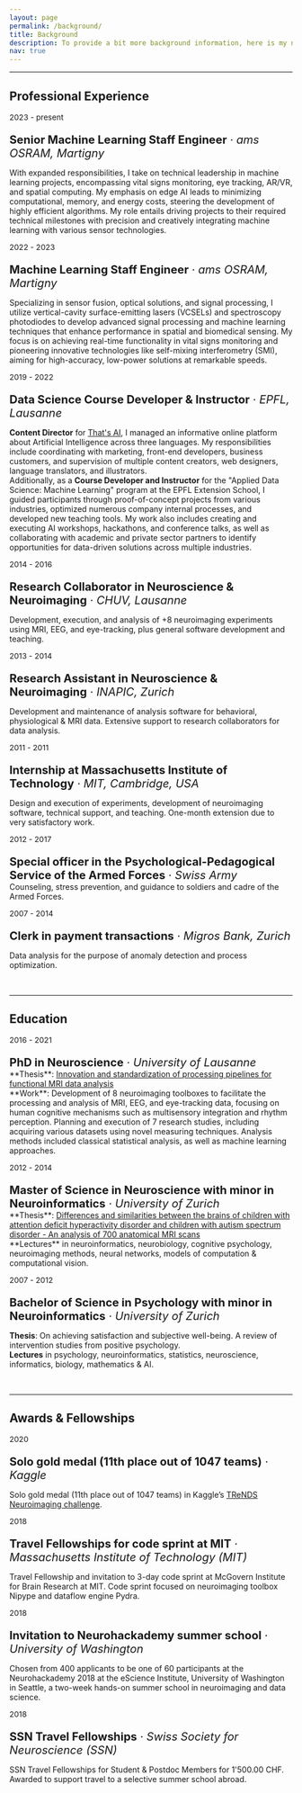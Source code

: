 ```yaml
---
layout: page
permalink: /background/
title: Background
description: To provide a bit more background information, here is my not so straightforward path through the academic and professional world.
nav: true
---
```

___
## Professional Experience

<p style="font-size:0.85rem; margin-bottom: 0">2023 - present</p>
<p style="font-size:1.25rem; margin-bottom: 0"><b>Senior Machine Learning Staff Engineer</b> · <i>ams OSRAM, Martigny</i></p>

With expanded responsibilities, I take on technical leadership in machine learning projects, encompassing vital signs monitoring, eye tracking, AR/VR, and spatial computing. My emphasis on edge AI leads to minimizing computational, memory, and energy costs, steering the development of highly efficient algorithms. My role entails driving projects to their required technical milestones with precision and creatively integrating machine learning with various sensor technologies.

<p style="font-size:0.85rem; margin-bottom: 0">2022 - 2023</p>
<p style="font-size:1.25rem; margin-bottom: 0"><b>Machine Learning Staff Engineer</b> · <i>ams OSRAM, Martigny</i></p>

Specializing in sensor fusion, optical solutions, and signal processing, I utilize vertical-cavity surface-emitting lasers (VCSELs) and spectroscopy photodiodes to develop advanced signal processing and machine learning techniques that enhance performance in spatial and biomedical sensing. My focus is on achieving real-time functionality in vital signs monitoring and pioneering innovative technologies like self-mixing interferometry (SMI), aiming for high-accuracy, low-power solutions at remarkable speeds.

<p style="font-size:0.85rem; margin-bottom: 0">2019 - 2022</p>
<p style="font-size:1.25rem; margin-bottom: 0"><b>Data Science Course Developer & Instructor</b> · <i>EPFL, Lausanne</i></p>

**Content Director** for <a href="https://www.thats-ai.org/">That's AI</a>, I managed an informative online platform about Artificial Intelligence across three languages. My responsibilities include coordinating with marketing, front-end developers, business customers, and supervision of multiple content creators, web designers, language translators, and illustrators.<br>Additionally, as a **Course Developer and Instructor** for the "Applied Data Science: Machine Learning" program at the EPFL Extension School, I guided participants through proof-of-concept projects from various industries, optimized numerous company internal processes, and developed new teaching tools. My work also includes creating and executing AI workshops, hackathons, and conference talks, as well as collaborating with academic and private sector partners to identify opportunities for data-driven solutions across multiple industries.

<p style="font-size:0.85rem; margin-bottom: 0">2014 - 2016</p>
<p style="font-size:1.25rem; margin-bottom: 0"><b>Research Collaborator in Neuroscience & Neuroimaging</b> · <i>CHUV, Lausanne</i></p>

Development, execution, and analysis of +8 neuroimaging experiments using MRI, EEG, and eye-tracking, plus general software development and teaching.

<p style="font-size:0.85rem; margin-bottom: 0">2013 - 2014</p>
<p style="font-size:1.25rem; margin-bottom: 0"><b>Research Assistant in Neuroscience & Neuroimaging</b> · <i>INAPIC, Zurich</i></p>

Development and maintenance of analysis software for behavioral, physiological & MRI data. Extensive support to research collaborators for data analysis.

<p style="font-size:0.85rem; margin-bottom: 0">2011 - 2011</p>
<p style="font-size:1.25rem; margin-bottom: 0"><b>Internship at Massachusetts Institute of Technology</b> · <i>MIT, Cambridge, USA</i></p>

Design and execution of experiments, development of neuroimaging software, technical support, and teaching. One-month extension due to very satisfactory work.

<p style="font-size:0.85rem; margin-bottom: 0">2012 - 2017</p>
<p style="font-size:1.25rem; margin-bottom: 0"><b>Special officer in the Psychological-Pedagogical Service of the Armed Forces</b> · <i>Swiss Army</i></p>
Counseling, stress prevention, and guidance to soldiers and cadre of the Armed Forces.

<p style="font-size:0.85rem; margin-bottom: 0">2007 - 2014</p>
<p style="font-size:1.25rem; margin-bottom: 0"><b>Clerk in payment transactions</b> · <i>Migros Bank, Zurich</i></p>

Data analysis for the purpose of anomaly detection and process optimization.

<br>

___
## Education

<p style="font-size:0.85rem; margin-bottom: 0">2016 - 2021</p>
<p style="font-size:1.25rem; margin-bottom: 0"><b>PhD in Neuroscience</b> · <i>University of Lausanne</i></p>
**Thesis**: <a href="/assets/pdf/Thesis_2021_PhD_Notter.pdf">Innovation and standardization of processing pipelines for functional MRI data analysis</a><br>**Work**: Development of 8 neuroimaging toolboxes to facilitate the processing and analysis of MRI, EEG, and eye-tracking data, focusing on human cognitive mechanisms such as multisensory integration and rhythm perception. Planning and execution of 7 research studies, including acquiring various datasets using novel measuring techniques. Analysis methods included classical statistical analysis, as well as machine learning approaches.

<p style="font-size:0.85rem; margin-bottom: 0">2012 - 2014</p>
<p style="font-size:1.25rem; margin-bottom: 0"><b>Master of Science in Neuroscience with minor in Neuroinformatics</b> · <i>University of Zurich</i></p>
**Thesis**: <a href="/assets/pdf/Thesis_2014_Master_Notter.pdf">Differences and similarities between the brains of children with attention deficit hyperactivity disorder and children with autism spectrum disorder - An analysis of 700 anatomical MRI scans</a><br>**Lectures** in neuroinformatics, neurobiology, cognitive psychology, neuroimaging methods, neural networks, models of computation & computational vision.

<p style="font-size:0.85rem; margin-bottom: 0">2007 - 2012</p>
<p style="font-size:1.25rem; margin-bottom: 0"><b>Bachelor of Science in Psychology with minor in Neuroinformatics</b> · <i>University of Zurich</i></p>

**Thesis**: On achieving satisfaction and subjective well-being. A review of intervention studies from positive psychology.<br>**Lectures** in psychology, neuroinformatics, statistics, neuroscience, informatics, biology, mathematics & AI.

<br>

___
## Awards & Fellowships

<p style="font-size:0.85rem; margin-bottom: 0">2020</p>
<p style="font-size:1.25rem; margin-bottom: 0"><b>Solo gold medal (11th place out of 1047 teams)</b> · <i>Kaggle</i></p>

Solo gold medal (11th place out of 1047 teams) in Kaggle’s [TReNDS Neuroimaging challenge](https://www.kaggle.com/c/trends-assessment-prediction/leaderboard).

<p style="font-size:0.85rem; margin-bottom: 0">2018</p>
<p style="font-size:1.25rem; margin-bottom: 0"><b>Travel Fellowships for code sprint at MIT</b> · <i>Massachusetts Institute of Technology (MIT)</i></p>

Travel Fellowship and invitation to 3-day code sprint at McGovern Institute for Brain Research at MIT. Code sprint focused on neuroimaging toolbox Nipype and dataflow engine Pydra.

<p style="font-size:0.85rem; margin-bottom: 0">2018</p>
<p style="font-size:1.25rem; margin-bottom: 0"><b>Invitation to Neurohackademy summer school</b> · <i>University of Washington</i></p>

Chosen from 400 applicants to be one of 60 participants at the Neurohackademy 2018 at the eScience Institute, University of Washington in Seattle, a two-week hands-on summer school in neuroimaging and data science.

<p style="font-size:0.85rem; margin-bottom: 0">2018</p>
<p style="font-size:1.25rem; margin-bottom: 0"><b>SSN Travel Fellowships</b> · <i>Swiss Society for Neuroscience (SSN)</i></p>

SSN Travel Fellowships for Student & Postdoc Members for 1'500.00 CHF. Awarded to support travel to a selective summer school abroad.
